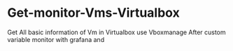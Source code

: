 # Get-monitor-Vms-Virtualbox
Get All basic information of Vm in Virtualbox use Vboxmanage 
After custom variable monitor with grafana and 
